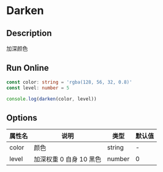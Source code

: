 # Darken

## Description
加深颜色

## Run Online

<RunCode :language="ts" :dependency="`
function isColor(color: string, type: 'HEX' | 'RGB' | 'RGBA'): boolean {
  const typeMap = {
    HEX: /^#([0-9a-fA-F]{6}|[0-9a-fA-F]{3})\$/g,
    RGB: /^[rR][gG][bB][\\(]([\\s]*(2[0-4][0-9]|25[0-5]|[01]?[0-9][0-9]?)[\\s]*,[\\s]*){2}([\\s]*(2[0-4][0-9]|25[0-5]|[01]?[0-9][0-9]?)[\\s]*){1}[\\)]\$/g,
    RGBA: /^[rR][gG][bB][aA][\\(]([\\s]*(2[0-4][0-9]|25[0-5]|[01]?[0-9][0-9]?)[\\s]*,[\\s]*){3}[\\s]*(1|1.0|0|0.[0-9])[\\s]*[\\)]{1}\$/g,
  }
  return typeMap[type].test(color)
}
const hexToRgba = (hex: string): string => {
  if (!isColor(hex, 'HEX'))
    return ''
  const getSingle = (start: number, end: number) => parseInt(\`0x\${hex.slice(start, end)}\${hex.slice(start, end)}\`)
  const getDouble = (start: number, end: number) => parseInt(\`0x\${hex.slice(start, end)}\`)
  const hexMap: {
    [key: number]: string
  } = {
    4: \`rgb(\${getSingle(1, 2)}, \${getSingle(2, 3)}, \${getSingle(3, 4)})\`,
    5: \`rgba(\${getSingle(1, 2)}, \${getSingle(2, 3)}, \${getSingle(3, 4)}, \${Math.round(getDouble(4, 5) / 255 * 100) / 100})\`,
    7: \`rgb(\${getDouble(1, 3)}, \${getDouble(3, 5)}, \${getDouble(5, 7)})\`,
    9: \`rgba(\${getDouble(1, 3)}, \${getDouble(3, 5)}, \${getDouble(5, 7)}, \${Math.round(getDouble(7, 9) / 255 * 100) / 100})\`,
  }
  return hexMap[hex.length] || ''
}
const rgbaToHex = (rgba: string): string => {
  if (!isColor(rgba, 'RGB') && !isColor(rgba, 'RGBA'))
    return ''
  const rgbaValue = rgba.replace('rgba(', '').replace('rgb(', '').replace(')', '')
  const [r, g, b, a] = rgbaValue.split(',').map(m => +m)
  if (r >= 0 && r <= 255 && g >= 0 && g <= 255 && b >= 0 && b <= 255)
    return \`#\${((1 << 24) + (r << 16) + (g << 8) + b).toString(16).slice(1)}\${(a || a === 0) ? (a * 255 | 1 << 8).toString(16).slice(1) : ''}\`
  return ''
}
function darken(color: string, level: number = 0): string {
  if (!isColor(color, 'HEX') && !isColor(color, 'RGB') && !isColor(color, 'RGBA'))
    return ''
  let rgbaColor: string = ''
  let rgba: number[] = []
  let type: 'HEX' | 'RGB' | 'RGBA' = 'RGBA'
  if (isColor(color, 'HEX')) {
    rgbaColor = hexToRgba(color)
    type = 'HEX'
  }
  else {
    rgbaColor = color
    type = isColor(color, 'RGBA') ? 'RGBA' : 'RGB'
  }
  const rgbaValue = rgbaColor.replace('rgba(', '').replace('rgb(', '').replace(')', '')
  rgba = rgbaValue.split(',').map(m => +m)
  for (let i = 0; i < 3; i++) rgba[i] = Math.floor(rgba[i] * (10 - level) / 10)
  const typeMap = {
    HEX: '',
    RGB: \`rgb(\${rgba.join(', ')})\`,
    RGBA: \`rgba(\${rgba.join(', ')})\`,
  }
  const darkenColor = typeMap[type]
  return darkenColor || rgbaToHex(darkenColor)
}`">

```ts
const color: string = 'rgba(128, 56, 32, 0.8)'
const level: number = 5

console.log(darken(color, level))
```

</RunCode>

## Options

<div class="utils-table">

| 属性名 | 说明 | 类型 | 默认值 |
| --- | --- | --- | --- |
| color | 颜色 | string | - |
| level | 加深权重 0 自身 10 黑色 | number | 0 |

</div>